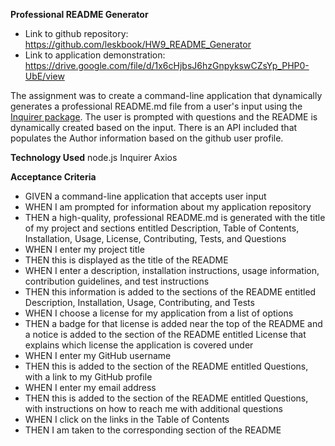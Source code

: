 **Professional README Generator**

 - Link to github repository: https://github.com/leskbook/HW9_README_Generator
 - Link to application demonstration: https://drive.google.com/file/d/1x6cHjbsJ6hzGnpykswCZsYp_PHP0-UbE/view


The assignment was to create a command-line application that dynamically generates a professional README.md file from a user's input using the [Inquirer package](https://www.npmjs.com/package/inquirer). 
The user is prompted with questions and the README is dynamically created based on the input. There is an API included that populates the Author information based on the github user profile.

**Technology Used**
node.js
Inquirer
Axios

**Acceptance Criteria**

 - GIVEN a command-line application that accepts user input
 - WHEN I am prompted for information about my application repository
 - THEN a high-quality, professional README.md is generated with the title of my project and sections entitled Description, Table of Contents, Installation, Usage, License, Contributing, Tests, and Questions
 - WHEN I enter my project title
 - THEN this is displayed as the title of the README
 - WHEN I enter a description, installation instructions, usage information, contribution guidelines, and test instructions
 - THEN this information is added to the sections of the README entitled Description, Installation, Usage, Contributing, and Tests
 - WHEN I choose a license for my application from a list of options
 - THEN a badge for that license is added near the top of the README and a notice is added to the section of the README entitled License that explains which license the application is covered under
 - WHEN I enter my GitHub username
 - THEN this is added to the section of the README entitled Questions, with a link to my GitHub profile
 - WHEN I enter my email address
 - THEN this is added to the section of the README entitled Questions, with instructions on how to reach me with additional questions
 - WHEN I click on the links in the Table of Contents
 - THEN I am taken to the corresponding section of the README

 